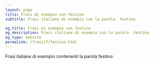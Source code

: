 ```yaml
---
layout: page
title: Frasi di esempio con festino 
subtitle: Frasi italiane di esempio con la parola  festino

og_title: Frasi di esempio con festino 
og_description: Frasi italiane di esempio con la parola  festino
og_type: website
permalink: /frasi/f/festino.html
---
```


Frasi italiane di esempio contenenti la parola festino:


